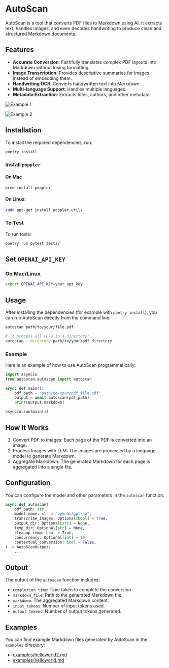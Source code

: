 # AutoScan

AutoScan is a tool that converts PDF files to Markdown using AI. It extracts text, handles images, and even decodes handwriting to produce clean and structured Markdown documents.

## Features

- **Accurate Conversion**: Faithfully translates complex PDF layouts into Markdown without losing formatting.
- **Image Transcription**: Provides descriptive summaries for images instead of embedding them.
- **Handwriting OCR**: Converts handwritten text into Markdown.
- **Multi-language Support**: Handles multiple languages.
- **Metadata Extraction**: Extracts titles, authors, and other metadata.

![Example 1 ](https://private-user-images.githubusercontent.com/862952/395720191-296f93c4-8f04-4771-887c-08c45fdd1d95.png)

![Example 2](https://private-user-images.githubusercontent.com/862952/395720236-44d3ea28-2ca8-4d86-ab79-29683e5529c1.png)

## Installation

To install the required dependencies, run:

```sh
poetry install
```

### Install `poppler`

#### On Mac

```sh
brew install poppler
```

#### On Linux: 

```sh
sudo apt-get install poppler-utils
```

### To Test

To run tests:

```sh
poetry run pytest tests/
```

## Set `OPENAI_API_KEY`

### On Mac/Linux

```sh
export OPENAI_API_KEY=your_api_key
```

## Usage

After installing the dependencies (for example with `poetry install`), you can
run AutoScan directly from the command line:

```sh
autoscan path/to/your/file.pdf

# To process all PDFs in a directory:
autoscan --directory path/to/your/pdf_directory
```


### Example

Here is an example of how to use AutoScan programmatically:

```python
import asyncio
from autoscan.autoscan import autoscan

async def main():
    pdf_path = "path/to/your/pdf_file.pdf"
    output = await autoscan(pdf_path)
    print(output.markdown)

asyncio.run(main())
```

## How It Works

1. Convert PDF to Images: Each page of the PDF is converted into an image.
2. Process Images with LLM: The images are processed by a language model to generate Markdown.
3. Aggregate Markdown: The generated Markdown for each page is aggregated into a single file.

## Configuration
You can configure the model and other parameters in the `autoscan` function:

```python
async def autoscan(
    pdf_path: str, 
    model_name: str = "openai/gpt-4o",
    transcribe_images: Optional[bool] = True,
    output_dir: Optional[str] = None,
    temp_dir: Optional[str] = None,
    cleanup_temp: bool = True,
    concurrency: Optional[int] = 10,
    contextual_conversion: bool = False,
) -> AutoScanOutput:
    ...
```

## Output
The output of the `autoscan` function includes:

- `completion_time`: Time taken to complete the conversion.
- `markdown_file`: Path to the generated Markdown file.
- `markdown`: The aggregated Markdown content.
- `input_tokens`: Number of input tokens used.
- `output_tokens`: Number of output tokens generated.

## Examples

You can find example Markdown files generated by AutoScan in the `examples` directory:

- [examples/helloworld2.md](./examples/helloworld2.md)
- [examples/helloworld.md](./examples/helloworld.md)



